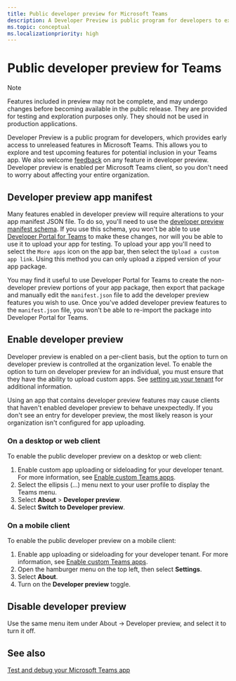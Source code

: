 ```yaml
---
title: Public developer preview for Microsoft Teams
description: A Developer Preview is public program for developers to explore and test upcoming features for potential inclusion in your Microsoft Teams app.
ms.topic: conceptual
ms.localizationpriority: high
---
```

# Public developer preview for Teams

>[!NOTE]
>Features included in preview may not be complete, and may undergo changes before becoming available in the public release. They are provided for testing and exploration purposes only. They should not be used in production applications.

Developer Preview is a public program for developers, which provides early access to unreleased features in Microsoft Teams. This allows you to explore and test upcoming features for potential inclusion in your Teams app. We also welcome [feedback](~/feedback.md) on any feature in developer preview. Developer preview is enabled per Microsoft Teams client, so you don't need to worry about affecting your entire organization.

## Developer preview app manifest

Many features enabled in developer preview will require alterations to your app manifest JSON file. To do so, you'll need to use the [developer preview manifest schema](~/resources/schema/manifest-schema-dev-preview.md). If you use this schema, you won't be able to use [Developer Portal for Teams](~/concepts/build-and-test/teams-developer-portal.md) to make these changes, nor will you be able to use it to upload your app for testing. To upload your app you'll need to select the `More apps` icon on the app bar, then select the `Upload a custom app link`. Using this method you can only upload a zipped version of your app package.

You may find it useful to use Developer Portal for Teams to create the non-developer preview portions of your app package, then export that package and manually edit the `manifest.json` file to add the developer preview features you wish to use. Once you've added developer preview features to the `manifest.json` file, you won't be able to re-import the package into Developer Portal for Teams.

## Enable developer preview

Developer preview is enabled on a per-client basis, but the option to turn on developer preview is controlled at the organization level. To enable the option to turn on developer preview for an individual, you must ensure that they have the ability to upload custom apps. See [setting up your tenant](~/concepts/build-and-test/prepare-your-o365-tenant.md) for additional information.

Using an app that contains developer preview features may cause clients that haven't enabled developer preview to behave unexpectedly. If you don't see an entry for developer preview, the most likely reason is your organization isn't configured for app uploading.

### On a desktop or web client

To enable the public developer preview on a desktop or web client:

1. Enable custom app uploading or sideloading for your developer tenant. For more information, see [Enable custom Teams apps](../../concepts/build-and-test/prepare-your-o365-tenant.md#enable-custom-teams-apps-and-turn-on-custom-app-uploading).
1. Select the ellipsis (...) menu next to your user profile to display the Teams menu.
1. Select **About** > **Developer preview**.
1. Select **Switch to Developer preview**.

### On a mobile client

To enable the public developer preview on a mobile client:

1. Enable app uploading or sideloading for your developer tenant. For more information, see [Enable custom Teams apps](../../concepts/build-and-test/prepare-your-o365-tenant.md#enable-custom-teams-apps-and-turn-on-custom-app-uploading).
1. Open the hamburger menu on the top left, then select **Settings**.
1. Select **About**.
1. Turn on the **Developer preview** toggle.

## Disable developer preview

Use the same menu item under About → Developer preview, and select it to turn it off.

## See also

[Test and debug your Microsoft Teams app](~/concepts/build-and-test/debug.md)
